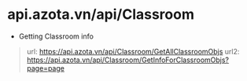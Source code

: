 # api.azota.vn/api/Classroom
- Getting Classroom info

> url: https://api.azota.vn/api/Classroom/GetAllClassroomObjs 
> url2: https://api.azota.vn/api/Classroom/GetInfoForClassroomObjs?page=page